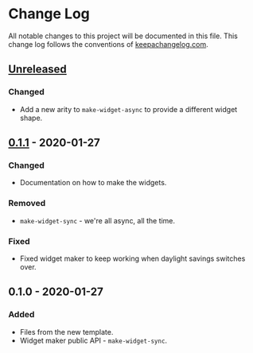 # Change Log
All notable changes to this project will be documented in this file. This change log follows the conventions of [keepachangelog.com](http://keepachangelog.com/).

## [Unreleased]
### Changed
- Add a new arity to `make-widget-async` to provide a different widget shape.

## [0.1.1] - 2020-01-27
### Changed
- Documentation on how to make the widgets.

### Removed
- `make-widget-sync` - we're all async, all the time.

### Fixed
- Fixed widget maker to keep working when daylight savings switches over.

## 0.1.0 - 2020-01-27
### Added
- Files from the new template.
- Widget maker public API - `make-widget-sync`.

[Unreleased]: https://github.com/your-name/getting-clojure/compare/0.1.1...HEAD
[0.1.1]: https://github.com/your-name/getting-clojure/compare/0.1.0...0.1.1
